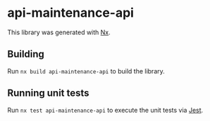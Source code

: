 # api-maintenance-api

This library was generated with [Nx](https://nx.dev).

## Building

Run `nx build api-maintenance-api` to build the library.

## Running unit tests

Run `nx test api-maintenance-api` to execute the unit tests via [Jest](https://jestjs.io).
